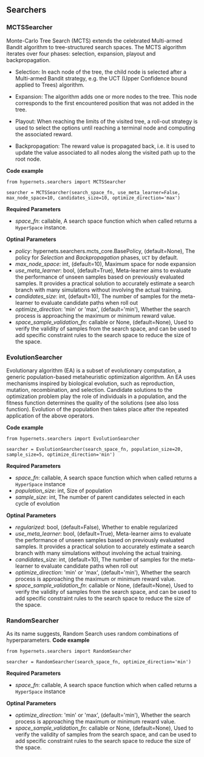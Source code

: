 ## Searchers

### MCTSSearcher
    
Monte-Carlo Tree Search (MCTS) extends the celebrated Multi-armed Bandit algorithm to tree-structured search spaces. The MCTS algorithm iterates over four phases: selection, expansion, playout and backpropagation.
    
* Selection: In each node of the tree, the child node is selected after a Multi-armed Bandit strategy, e.g. the UCT (Upper Confidence bound applied to Trees) algorithm.

* Expansion: The algorithm adds one or more nodes to the tree. This node corresponds to the first encountered position that was not added in the tree.

* Playout: When reaching the limits of the visited tree, a roll-out strategy is used to select the options until reaching a terminal node and computing the associated
reward.

* Backpropagation: The reward value is propagated back, i.e. it is used to update the value associated to all nodes along the visited path up to the root node.

**Code example**
```
from hypernets.searchers import MCTSSearcher

searcher = MCTSSearcher(search_space_fn, use_meta_learner=False, max_node_space=10, candidates_size=10, optimize_direction='max')
```

**Required Parameters**
- *space_fn*: callable, A search space function which when called returns a `HyperSpace` instance.

**Optinal Parameters**
- *policy*: hypernets.searchers.mcts_core.BasePolicy, (default=None), The policy for *Selection* and *Backpropagation* phases, `UCT` by default.
- *max_node_space*: int, (default=10), Maximum space for node expansion
- *use_meta_learner*: bool, (default=True), Meta-learner aims to evaluate the performance of unseen samples based on previously evaluated samples. It provides a practical solution to accurately estimate a search branch with many simulations without involving the actual training.
- *candidates_size*: int, (default=10), The number of samples for the meta-learner to evaluate candidate paths when roll out
- *optimize_direction*: 'min' or 'max', (default='min'), Whether the search process is approaching the maximum or minimum reward value.
- *space_sample_validation_fn*: callable or None, (default=None), Used to verify the validity of samples from the search space, and can be used to add specific constraint rules to the search space to reduce the size of the space.


### EvolutionSearcher

Evolutionary algorithm (EA) is a subset of evolutionary computation, a generic population-based metaheuristic optimization algorithm. An EA uses mechanisms inspired by biological evolution, such as reproduction, mutation, recombination, and selection. Candidate solutions to the optimization problem play the role of individuals in a population, and the fitness function determines the quality of the solutions (see also loss function). Evolution of the population then takes place after the repeated application of the above operators.

**Code example**
```
from hypernets.searchers import EvolutionSearcher

searcher = EvolutionSearcher(search_space_fn, population_size=20, sample_size=5, optimize_direction='min')
```

**Required Parameters**
- *space_fn*: callable, A search space function which when called returns a `HyperSpace` instance
- *population_size*: int, Size of population
- *sample_size*: int, The number of parent candidates selected in each cycle of evolution

**Optinal Parameters**
- *regularized*: bool, (default=False), Whether to enable regularized
- *use_meta_learner*: bool, (default=True), Meta-learner aims to evaluate the performance of unseen samples based on previously evaluated samples. It provides a practical solution to accurately estimate a search branch with many simulations without involving the actual training.
- *candidates_size*: int, (default=10), The number of samples for the meta-learner to evaluate candidate paths when roll out
- *optimize_direction*: 'min' or 'max', (default='min'), Whether the search process is approaching the maximum or minimum reward value.
- *space_sample_validation_fn*: callable or None, (default=None), Used to verify the validity of samples from the search space, and can be used to add specific constraint rules to the search space to reduce the size of the space.


### RandomSearcher

As its name suggests, Random Search uses random combinations of hyperparameters.
**Code example**
```
from hypernets.searchers import RandomSearcher

searcher = RandomSearcher(search_space_fn, optimize_direction='min')
```

**Required Parameters**
- *space_fn*: callable, A search space function which when called returns a `HyperSpace` instance

**Optinal Parameters**
- *optimize_direction*: 'min' or 'max', (default='min'), Whether the search process is approaching the maximum or minimum reward value.
- *space_sample_validation_fn*: callable or None, (default=None), Used to verify the validity of samples from the search space, and can be used to add specific constraint rules to the search space to reduce the size of the space.

